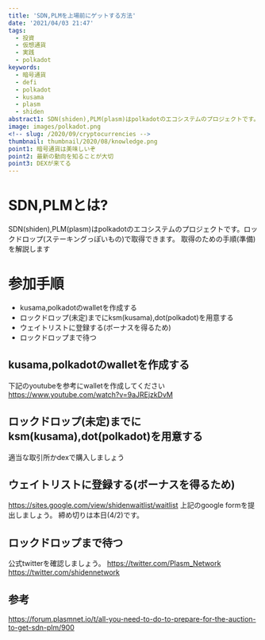 ```yaml
---
title: 'SDN,PLMを上場前にゲットする方法'
date: '2021/04/03 21:47'
tags:
  - 投資
  - 仮想通貨
  - 実践
  - polkadot
keywords:
  - 暗号通貨
  - defi
  - polkadot
  - kusama
  - plasm
  - shiden
abstract1: SDN(shiden),PLM(plasm)はpolkadotのエコシステムのプロジェクトです。ロックドロップ(ステーキングっぽいもの)で取得できます。取得のための手順(準備)を解説します。
image: images/polkadot.png
<!-- slug: /2020/09/cryptocurrencies -->
thumbnail: thumbnail/2020/08/knowledge.png
point1: 暗号通貨は美味しいぞ
point2: 最新の動向を知ることが大切
point3: DEXが来てる
---
```


# SDN,PLMとは?
SDN(shiden),PLM(plasm)はpolkadotのエコシステムのプロジェクトです。ロックドロップ(ステーキングっぽいもの)で取得できます。
取得のための手順(準備)を解説します

# 参加手順
- kusama,polkadotのwalletを作成する
- ロックドロップ(未定)までにksm(kusama),dot(polkadot)を用意する
- ウェイトリストに登録する(ボーナスを得るため)
- ロックドロップまで待つ

## kusama,polkadotのwalletを作成する
下記のyoutubeを参考にwalletを作成してください
https://www.youtube.com/watch?v=9aJREjzkDvM

## ロックドロップ(未定)までにksm(kusama),dot(polkadot)を用意する
適当な取引所かdexで購入しましょう

## ウェイトリストに登録する(ボーナスを得るため)
https://sites.google.com/view/shidenwaitlist/waitlist
上記のgoogle formを提出しましょう。
締め切りは本日(4/2)です。

## ロックドロップまで待つ
公式twitterを確認しましょう。
https://twitter.com/Plasm_Network
https://twitter.com/shidennetwork

## 参考
https://forum.plasmnet.io/t/all-you-need-to-do-to-prepare-for-the-auction-to-get-sdn-plm/900
